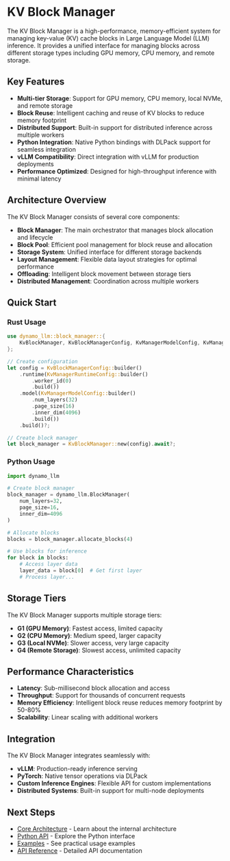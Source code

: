 # KV Block Manager

The KV Block Manager is a high-performance, memory-efficient system for managing key-value (KV) cache blocks in Large Language Model (LLM) inference. It provides a unified interface for managing blocks across different storage types including GPU memory, CPU memory, and remote storage.

## Key Features

- **Multi-tier Storage**: Support for GPU memory, CPU memory, local NVMe, and remote storage
- **Block Reuse**: Intelligent caching and reuse of KV blocks to reduce memory footprint
- **Distributed Support**: Built-in support for distributed inference across multiple workers
- **Python Integration**: Native Python bindings with DLPack support for seamless integration
- **vLLM Compatibility**: Direct integration with vLLM for production deployments
- **Performance Optimized**: Designed for high-throughput inference with minimal latency

## Architecture Overview

The KV Block Manager consists of several core components:

- **Block Manager**: The main orchestrator that manages block allocation and lifecycle
- **Block Pool**: Efficient pool management for block reuse and allocation
- **Storage System**: Unified interface for different storage backends
- **Layout Management**: Flexible data layout strategies for optimal performance
- **Offloading**: Intelligent block movement between storage tiers
- **Distributed Management**: Coordination across multiple workers

## Quick Start

### Rust Usage

```rust
use dynamo_llm::block_manager::{
    KvBlockManager, KvBlockManagerConfig, KvManagerModelConfig, KvManagerRuntimeConfig
};

// Create configuration
let config = KvBlockManagerConfig::builder()
    .runtime(KvManagerRuntimeConfig::builder()
        .worker_id(0)
        .build())
    .model(KvManagerModelConfig::builder()
        .num_layers(32)
        .page_size(16)
        .inner_dim(4096)
        .build())
    .build()?;

// Create block manager
let block_manager = KvBlockManager::new(config).await?;
```

### Python Usage

```python
import dynamo_llm

# Create block manager
block_manager = dynamo_llm.BlockManager(
    num_layers=32,
    page_size=16,
    inner_dim=4096
)

# Allocate blocks
blocks = block_manager.allocate_blocks(4)

# Use blocks for inference
for block in blocks:
    # Access layer data
    layer_data = block[0]  # Get first layer
    # Process layer...
```

## Storage Tiers

The KV Block Manager supports multiple storage tiers:

- **G1 (GPU Memory)**: Fastest access, limited capacity
- **G2 (CPU Memory)**: Medium speed, larger capacity
- **G3 (Local NVMe)**: Slower access, very large capacity
- **G4 (Remote Storage)**: Slowest access, unlimited capacity

## Performance Characteristics

- **Latency**: Sub-millisecond block allocation and access
- **Throughput**: Support for thousands of concurrent requests
- **Memory Efficiency**: Intelligent block reuse reduces memory footprint by 50-80%
- **Scalability**: Linear scaling with additional workers

## Integration

The KV Block Manager integrates seamlessly with:

- **vLLM**: Production-ready inference serving
- **PyTorch**: Native tensor operations via DLPack
- **Custom Inference Engines**: Flexible API for custom implementations
- **Distributed Systems**: Built-in support for multi-node deployments

## Next Steps

- [Core Architecture](core/overview.md) - Learn about the internal architecture
- [Python API](python/overview.md) - Explore the Python interface
- [Examples](examples/basic_usage.md) - See practical usage examples
- [API Reference](api/rust.md) - Detailed API documentation 